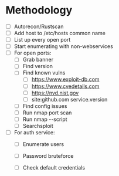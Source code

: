 # Methodology



* [ ] Autorecon/Rustscan
* [ ] Add host to /etc/hosts common name
* [ ] List up every open port
* [ ] Start enumerating with non-webservices
* [ ] For open ports:
  * [ ] Grab banner
  * [ ] Find version
  * [ ] Find known vulns
    * [ ] https://www.exploit-db.com
    * [ ] https://www.cvedetails.com
    * [ ] https://nvd.nist.gov
    * [ ] site:github.com service.version
  * [ ] Find config issues
  * [ ] Run nmap port scan
  * [ ] Run nmap --script
  * [ ] Searchsploit&#x20;
* [ ] For auth service:
  * [ ] Enumerate users
  * [ ] Password bruteforce
  * [ ] Check default credentials

